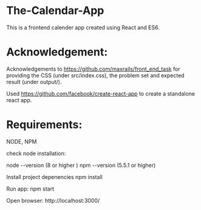 The-Calendar-App
==================
This is a frontend calender app created using React and ES6.

Acknowledgement:
==================
Acknowledgements to https://github.com/maxrails/front_end_task for providing the CSS (under src/index.css), the problem set and expected result (under output/).

Used https://github.com/facebook/create-react-app to create a standalone react app.


Requirements:
==================
NODE, NPM

check node installation:

node --version (8 or higher )
npm --version (5.5.1 or higher)

Install project depenencies 
npm install

Run app:
npm start

Open browser: http://localhost:3000/

